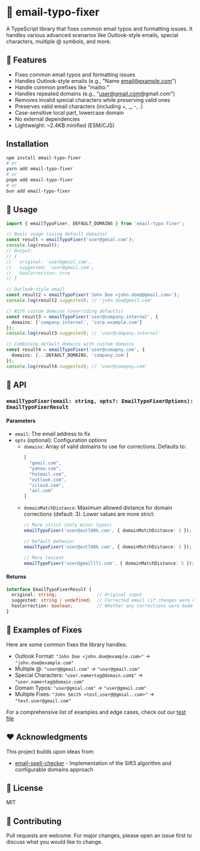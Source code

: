 # 📧 email-typo-fixer

A TypeScript library that fixes common email typos and formatting issues. It handles various advanced scenarios like Outlook-style emails, special characters, multiple @ symbols, and more.

## 🌟 Features

- Fixes common email typos and formatting issues
- Handles Outlook-style emails (e.g., "Name <email@example.com>")
- Handle common prefixes like "mailto:"
- Handles repeated domains (e.g., "user@gmail.com@gmail.com")
- Removes invalid special characters while preserving valid ones
- Preserves valid email characters (including +, _, -, .)
- Case-sensitive local part, lowercase domain
- No external dependencies
- Lightweight: ~2.4KB minified (ESM/CJS)

## Installation

```bash
npm install email-typo-fixer
# or
yarn add email-typo-fixer
# or
pnpm add email-typo-fixer
# or
bun add email-typo-fixer
```

## 🚀 Usage

```typescript
import { emailTypoFixer, DEFAULT_DOMAINS } from 'email-typo-fixer';

// Basic usage (using default domains)
const result = emailTypoFixer('user@gmial.com');
console.log(result); 
// Output:
// {
//   original: 'user@gmial.com',
//   suggested: 'user@gmail.com',
//   hasCorrection: true
// }

// Outlook-style email
const result2 = emailTypoFixer('John Doe <john.doe@@gmail.com>');
console.log(result2.suggested); // 'john.doe@gmail.com'

// With custom domains (overriding defaults)
const result3 = emailTypoFixer('user@company.internal', {
  domains: ['company.internal', 'corp.example.com']
});
console.log(result3.suggested); // 'user@company.internal'

// Combining default domains with custom domains
const result4 = emailTypoFixer('user@comapny.com', {
  domains: [...DEFAULT_DOMAINS, 'company.com']
});
console.log(result4.suggested); // 'user@comapny.com'
```

## 📘 API

### `emailTypoFixer(email: string, opts?: EmailTypoFixerOptions): EmailTypoFixerResult`

#### Parameters

- `email`: The email address to fix
- `opts` (optional): Configuration options
  - `domains`: Array of valid domains to use for corrections. Defaults to: 
    ```typescript
    [
      "gmail.com",
      "yahoo.com",
      "hotmail.com",
      "outlook.com",
      "icloud.com",
      "aol.com"
    ]
    ```
  - `domainMatchDistance`: Maximum allowed distance for domain corrections (default: 3). Lower values are more strict:
    ```typescript
    // More strict (only minor typos)
    emailTypoFixer('user@outl00k.com', { domainMatchDistance: 2 }); // No correction

    // Default behavior
    emailTypoFixer('user@outl00k.com', { domainMatchDistance: 3 }); // Suggests: user@outlook.com
    
    // More lenient
    emailTypoFixer('user@gmaillll.com', { domainMatchDistance: 5 }); // Suggests: user@gmail.com
    ```

#### Returns

```typescript
interface EmailTypoFixerResult {
  original: string;               // Original input
  suggested: string | undefined;  // Corrected email (if changes were made)
  hasCorrection: boolean;         // Whether any corrections were made
}
```

## 📝 Examples of Fixes

Here are some common fixes the library handles:

- Outlook Format: `"John Doe <john.doe@example.com>"` → `"john.doe@example.com"`
- Multiple @: `"user@@gmail.com"` → `"user@gmail.com"`
- Special Characters: `"user.name+tag@domain.com$"` → `"user.name+tag@domain.com"`
- Domain Typos: `"user@gmial.com"` → `"user@gmail.com"`
- Multiple Fixes: `"John Smith <test,user@@gmial..com>"` → `"test.user@gmail.com"`

For a comprehensive list of examples and edge cases, check out our [test file](https://github.com/Patrick-Ullrich/email-typo-fixer/blob/main/src/index.test.ts)

## ❤️ Acknowledgments

This project builds upon ideas from:
- [email-spell-checker](https://github.com/ZooTools/email-spell-checker) - Implementation of the Sift3 algorithm and configurable domains approach

## 📄 License

MIT

## 🤝 Contributing

Pull requests are welcome. For major changes, please open an issue first to discuss what you would like to change.
